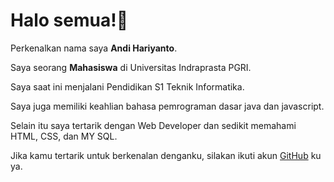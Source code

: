 # Halo semua!👋

Perkenalkan nama saya **Andi Hariyanto**.<br>

Saya seorang **Mahasiswa** di Universitas Indraprasta PGRI.<br>

Saya saat ini menjalani Pendidikan S1 Teknik Informatika.<br>

Saya juga memiliki keahlian bahasa pemrograman dasar java dan javascript.<br>

Selain itu saya tertarik dengan Web Developer dan sedikit memahami HTML, CSS, dan MY SQL.<br>

Jika kamu tertarik untuk berkenalan denganku, silakan ikuti akun [GitHub](https://www.github.com/Andyy-Code-Hub/) ku ya.
